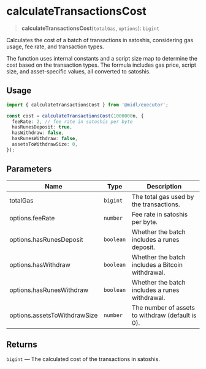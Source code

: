 # calculateTransactionsCost

> **calculateTransactionsCost**(`totalGas`, `options`): `bigint`

Calculates the cost of a batch of transactions in satoshis, considering gas usage, fee rate, and transaction types.

The function uses internal constants and a script size map to determine the cost based on the transaction types. The formula includes gas price, script size, and asset-specific values, all converted to satoshis.

## Usage

```ts
import { calculateTransactionsCost } from '@midl/executor';

const cost = calculateTransactionsCost(1000000n, {
  feeRate: 2, // fee rate in satoshis per byte
  hasRunesDeposit: true,
  hasWithdraw: false,
  hasRunesWithdraw: false,
  assetsToWithdrawSize: 0,
});
```

## Parameters

| Name                         | Type      | Description                                      |
| ---------------------------- | --------- | ------------------------------------------------ |
| totalGas                     | `bigint`  | The total gas used by the transactions.          |
| options.feeRate              | `number`  | Fee rate in satoshis per byte.                   |
| options.hasRunesDeposit      | `boolean` | Whether the batch includes a runes deposit.      |
| options.hasWithdraw          | `boolean` | Whether the batch includes a Bitcoin withdrawal. |
| options.hasRunesWithdraw     | `boolean` | Whether the batch includes a runes withdrawal.   |
| options.assetsToWithdrawSize | `number`  | The number of assets to withdraw (default is 0). |

## Returns

`bigint` — The calculated cost of the transactions in satoshis.

